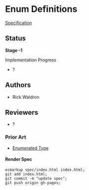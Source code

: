 # Enum Definitions

[Specification](http://rwaldron.github.io/proposal-enum-definitions/)

## Status

**Stage -1**

Implementation Progress
  - ?

## Authors

- Rick Waldron

## Reviewers

- ?


### Prior Art

- [Enumerated Type](https://en.wikipedia.org/wiki/Enumerated_type)


#### Render Spec

```
ecmarkup spec/index.html index.html; 
git add index.html; 
git commit -m "update spec"; 
git push origin gh-pages; 
```
